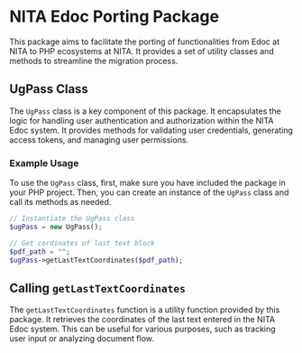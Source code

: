 # NITA Edoc Porting Package

This package aims to facilitate the porting of functionalities from Edoc at NITA to PHP ecosystems at NITA. It provides a set of utility classes and methods to streamline the migration process.

## UgPass Class

The `UgPass` class is a key component of this package. It encapsulates the logic for handling user authentication and authorization within the NITA Edoc system. It provides methods for validating user credentials, generating access tokens, and managing user permissions.

### Example Usage

To use the `UgPass` class, first, make sure you have included the package in your PHP project. Then, you can create an instance of the `UgPass` class and call its methods as needed.

```php
// Instantiate the UgPass class
$ugPass = new UgPass();

// Get cordinates of last text block
$pdf_path = "";
$ugPass->getLastTextCoordinates($pdf_path);

```

## Calling `getLastTextCoordinates`

The `getLastTextCoordinates` function is a utility function provided by this package. It retrieves the coordinates of the last text entered in the NITA Edoc system. This can be useful for various purposes, such as tracking user input or analyzing document flow.

